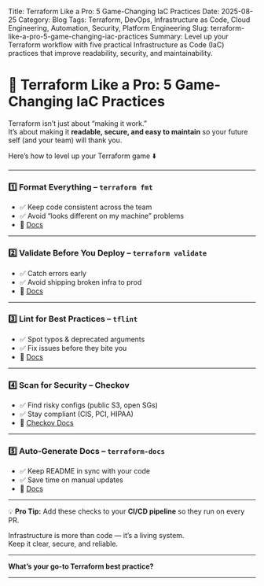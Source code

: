 Title: Terraform Like a Pro: 5 Game-Changing IaC Practices
Date: 2025-08-25
Category: Blog
Tags: Terraform, DevOps, Infrastructure as Code, Cloud Engineering, Automation, Security, Platform Engineering
Slug: terraform-like-a-pro-5-game-changing-iac-practices
Summary: Level up your Terraform workflow with five practical Infrastructure as Code (IaC) practices that improve readability, security, and maintainability.

# 🚀 Terraform Like a Pro: 5 Game-Changing IaC Practices

Terraform isn’t just about “making it work.”  
It’s about making it **readable, secure, and easy to maintain** so your future self (and your team) will thank you.  

Here’s how to level up your Terraform game ⬇️

---

### 1️⃣ Format Everything – `terraform fmt`
- ✅ Keep code consistent across the team  
- ✅ Avoid “looks different on my machine” problems  
- 📎 [Docs](https://developer.hashicorp.com/terraform/cli/commands/fmt)

---

### 2️⃣ Validate Before You Deploy – `terraform validate`
- ✅ Catch errors early  
- ✅ Avoid shipping broken infra to prod  
- 📎 [Docs](https://developer.hashicorp.com/terraform/cli/commands/validate)

---

### 3️⃣ Lint for Best Practices – `tflint`
- ✅ Spot typos & deprecated arguments  
- ✅ Fix issues before they bite you  
- 📎 [Docs](https://github.com/terraform-linters/tflint)

---

### 4️⃣ Scan for Security – **Checkov**
- ✅ Find risky configs (public S3, open SGs)  
- ✅ Stay compliant (CIS, PCI, HIPAA)  
- 📎 [Checkov Docs](https://www.checkov.io/)

---

### 5️⃣ Auto-Generate Docs – `terraform-docs`
- ✅ Keep README in sync with your code  
- ✅ Save time on manual updates  
- 📎 [Docs](https://terraform-docs.io/)

---

💡 **Pro Tip:** Add these checks to your **CI/CD pipeline** so they run on every PR.  

Infrastructure is more than code — it’s a living system.  
Keep it clear, secure, and reliable.  

---

**What’s your go-to Terraform best practice?**

---
